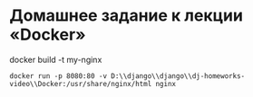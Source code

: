 # Домашнее задание к лекции «Docker»
docker build -t my-nginx
```
docker run -p 8080:80 -v D:\\django\\django\\dj-homeworks-video\\Docker:/usr/share/nginx/html nginx
